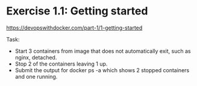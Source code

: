 # Exercise 1.1: Getting started
https://devopswithdocker.com/part-1/1-getting-started

Task:
- Start 3 containers from image that does not automatically exit, such as nginx, detached.
- Stop 2 of the containers leaving 1 up.
- Submit the output for docker ps -a which shows 2 stopped containers and one running.